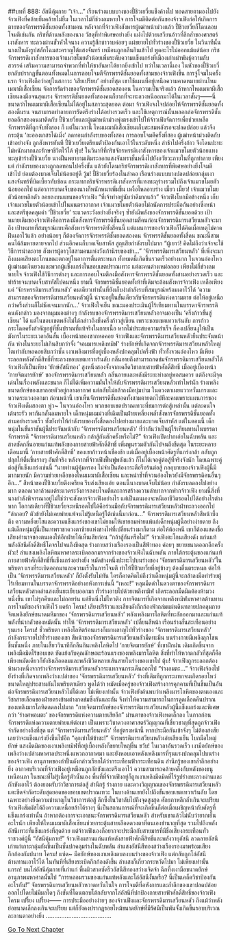 ##บทที่ 888: อัสนีคุ้มกาย
“เจ้า…”
เรือนร่างแบบบางของปี้ชิวเยวี่ยแข็งค้างไป ทอดสายตามองไปยังจ้าวเฟิงที่คล้ายยิ้มคล้ายไม่ยิ้ม
ในเวลาไม่กี่ช่วงลมหายใจ การโจมตีติดต่อกันของจ้าวเฟิงก่อให้เกิดการตายของจักรพรรดิชั้นยอดทั้งสามคน
หลังจากที่จ้าวเฟิงสังหารผู้เฒ่าหน้าม่วงแล้ว ปี้ชิวเยวี่ยก็โดนลอบโจมตีเช่นกัน
กริชที่ด้านหลังของนาง วัสดุที่ทำพิเศษอย่างยิ่ง แฝงไปด้วยเสวียนอ้าวที่ลึกล้ำของศาสตร์เงาสังหาร ทะลวงผ่านขั้วหัวใจนาง
ความรู้สึกชาวาบค่อยๆ แผ่ขยายไปทั่วร่างของปี้ชิวเยวี่ย
ในวินาทีนั้น นางเป็นดังรูปสลักโฉมสะคราญใต้แสงจันทร์ เหมือนถูกกลืนกินเข้าไป พูดอะไรไม่ออกแม้แต่น้อย
กริชจักรพรรดิเงาสังหารของเจ้าแมวขโมยตัวน้อยเพิ่มระดับความแข็งแกร่งที่เมืองเก่าเผ่าพันธุ์ความลับสวรรค์ เสริมความสามารถจำพวกที่ทำให้ชาอันหาได้ยากยิ่งเข้าไป
ทว่าในเวลานี้เอง
ในหัวของปี้ชิวเยวี่ยกลับปรากฏขั้นตอนทั้งหมดในการลอบโจมตีจักรพรรดิชั้นยอดทั้งสามของจ้าวเฟิงขึ้น
การจู่โจมในครั้งแรก
จ้าวเฟิงถือว่าอยู่ในสภาวะ ‘เสียเปรียบ’ อย่างที่สุด เขาใช้แผนที่อยู่เหนือความคาดหมายผ่านไหมเมฆาผีเสื้อเซียน จัดการรัดร่างของจักรพรรดิชั้นยอดสองคน
ในความเป็นจริงแล้ว
ถ้าหากไหมเมฆาผีเสื้อเซียนลงมือจนสุดแรง จักรพรรดิชั้นยอดทั้งสองคนก็ยากที่จะทะลวงหนีออกมาได้ในเวลาสั้นๆ——นี่ขนาดว่าไหมเมฆาผีเสื้อเซียนไม่ได้อยู่ในสภาวะสุดยอด
ต่อมา
จ้าวเฟิงจงใจปล่อยให้จักรพรรดิชั้นยอดทั้งสองดิ้นรน จนสามารถทำลายการรัดตรึงร่างได้อย่างรวดเร็ว และใช้เหตุการณ์นั้นหลอกล่อจักรพรรดิชั้นยอดอีกสองคนมาติดกับ
ปี้ชิวเยวี่ยและผู้เฒ่าหน้าม่วงพุ่งตรงเข้าไปให้จ้าวเฟิงจัดการเพื่อช่วยเหลือจักรพรรดิที่ถูกจับทั้งสอง ก็
แต่ในเวลานี้ ไหมเมฆาผีเสื้อเซียนเก็บสะสมพลังรอจะปลดปล่อย แล้วจึงกระตุ้น ‘ละอองเกสรไฉ่เมิ่ง’ ลดทอนกำลังรบของทั้งสอง
การลอบโจมตีครั้งที่สอง ผู้เฒ่าหน้าม่วงติดกับเข้าอย่างจัง ถูกสังหารทันที
ปี้ชิวเยวี่ยเตรียมตัวป้องกันเอาไว้ในระดับหนึ่ง ล่าช้าไปครึ่งก้าว จึงโดนปะทะไม่หนักมากและรักษาชีวิตไว้ได้
ฟุ่บ!
ในวินาทีที่กริชจักรพรรดิเงาสังหารของเจ้าแมวขโมยตัวน้อยแทงทะลุเข้าร่างปี้ชิวเยวี่ย นางฝืนพยายามเติมระลอกแสงจันทราชั้นหนึ่งไปยังอวัยวะภายในที่ถูกทำลาย
เพียงแต่
กำลังรบของนางถูกลดทอนไปครึ่งขั้น แล้วยังโดนกริชจักรพรรดิเงาสังหารที่พิเศษอย่างยิ่งโจมตีเข้าไป ย่อมต้องบาดเจ็บไม่น้อยอยู่ดี
วู้ม!
ปี้ชิวเยวี่ยร้องในลำคอ เรือนร่างแบบบางปลดปล่อยกลุ่มเงาแสงจันทร์ที่บิดเบี้ยวทับซ้อน กระแทกกริชจักรพรรดิเงาสังหารที่แทงทะลุร่างรวมไปถึงเจ้าแมวขโมยตัวน้อยออกไป
แต่อาการบาดเจ็บของนางก็หนักหนาเพิ่มขึ้น เหงื่อไหลอาบร่าง
เมี้ยว เมี้ยว!
เจ้าแมวขโมยตัวน้อยพลิกตัว ลอยลงบนแขนของจ้าวเฟิง
“ที่เจ้าทำอยู่นับว่าดีมากแล้ว”
จ้าวเฟิงโบกมือข้างหนึ่ง เก็บเจ้าแมวขโมยตัวน้อยเข้าไปในมนตราอากาศ
เจ้าแมวขโมยตัวน้อยไม่ถนัดการประมือกันอย่างซึ่งหน้า และสตรีชุดคลุมดำ ‘ปี้ชิวเยวี่ย’ ระแวดระวังอย่างยิ่งจริงๆ ซ้ำยังมีพลังของจักรพรรดิชั้นยอดด้วย
เป้าหมายเดิมของจ้าวเฟิงคือการลงมือสังหารจักรพรรดิชั้นยอดสามสี่คนก่อนจักรพรรดิมารเสวียนหลัวจะมาถึง
เป้าหมายที่สมบูรณ์แบบคือสังหารจักรพรรดิทั้งสี่คนนี้
แต่แผนการของจ้าวเฟิงก็ได้คิดเผื่อเหตุไม่คาดฝันเอาไว้แล้ว อย่างน้อยๆ ก็ต้องจัดการจักรพรรดิชั้นยอดสองคน
จักรพรรดิชั้นยอดทั้งสี่คน ขณะนี้สามคนได้ล้มหายตายจากไป ส่วนอีกคนก็บาดเจ็บสาหัส สูญเสียกำลังรบไปมาก
“ผู้เยาว์! คิดไม่ถึงว่าเจ้าจะใช้วิธีการน่าละอาย สังหารผู้อาวุโสสามคนแห่งวังเก้านิรยของข้า…”
‘จักรพรรดิมารเสวียนหลัว’ ที่เพิ่งจะมาถึงแผดเสียงตะโกนขณะตกอยู่ในอาการตื่นตระหนก
ทั้งหมดนี้เกิดขึ้นรวดเร็วอย่างมาก
ในจวนอ๋องโหว ผู้เฒ่าผมเงินยวงและพวกผู้แข็งแกร่งในขอบเขตปราณเทวะ แต่ละคนต่างเหม่อลอย
เพียงไม่กี่ช่วงลมหายใจ จ้าวเฟิงใช้วิธีการต่างๆ และการลอบโจมตีลงมือสังหารจักรพรรดิชั้นยอดทั้งสามอย่างรวดเร็ว และทำร้ายจนบาดเจ็บสาหัสไปคนหนึ่ง
ยามนี้
จักรพรรดิชั้นยอดทั้งห้าที่เดิมจะล้อมสังหารจ้าวเฟิง เหลือเพียงแค่ ‘จักรพรรดิมารเสวียนหลัว’ คนเดียวเท่านั้นที่ยังเก็บงำกำลังรบที่สมบูรณ์พร้อมเอาไว้ได้
‘ความสามารถของจักรพรรดิมารเสวียนหลัวผู้นี้ น่าจะอยู่ในขั้นเดียวกับจักรพรรดิแห่งความตาย ต่อให้อยู่เหนือกว่าครึ่งส่วนก็ไม่ชัดเจนมากนัก…’
จ้าวเฟิงใจเย็น ขณะมองประเมินผู้ไร้เทียมทานในบรรดาจักรพรรดิคนดังกล่าว
มองจากมุมมองต่างๆ กำลังรบของจักรพรรดิมารเสวียนหลัวอาจมองเป็น ‘ครึ่งก้าวขั้นสู่เซียน’ ได้
แต่ในขอบเขตพลังไม่ได้กล่าวถึงขั้นครึ่งก้าวสู่เซียน
เพราะขอบเขตเทวาเร้นลับ การก้าวกระโดดครั้งสำคัญอยู่ที่ชั้นปราณที่แท้จริงในกายเนื้อ หากไม่ประสบความสำเร็จ ก็คงเปลี่ยนงูให้เป็นมังกรในระยะเวลาอันสั้น
เบื้องหน้าของซากหอคอย
จ้าวเฟิงและจักรพรรดิมารเสวียนหลัวยืนประจันหน้ากัน ห่างในระยะไม่เกินสิบกว่าจั้ง
‘จอมมารเพลิงทมิฬ’ ร่างยักษ์ที่เกิดจากจักรพรรดิมารเสวียนหลัวใหญ่โตเท่ากับหอคอยสิบกว่าชั้น เงาเพลิงมารที่อยู่เบื้องหลังปกคลุมไปครึ่งฟ้า
ทั่วทั้งจวนอ๋องโหว มีเพียงระลอกพลังศักดิ์สิทธิ์ที่ทะลวงขอบเขตเทวาเร้นลับ กลิ่นอายถึงสามารถกดข่มจักรพรรดิมารเสวียนหลัวได้
จ้าวเฟิงก็เป็นเพียง ‘ยักษ์อัสนีทอง’ สูงหนึ่งสองจั้งจากเคล็ดวิชากายสายฟ้าศักดิ์สิทธิ์ เมื่ออยู่เบื้องหน้า ‘กายจิตมารยักษ์’ ของจักรพรรดิมารเสวียนหลัว กลิ่นอายและพลังมีระยะห่างอยู่พอสมควร
แต่ถึงจะมีจุดเด่นในเรื่องพลังและขนาด ก็ไม่ได้เพิ่มความมั่นใจให้กับจักรพรรดิมารเสวียนหลัวเท่าไหร่นัก
ร่างเพลิงขนาดยักษ์ของเขาลอยตัวอยู่กลางอากาศ แต่กลับไม่กล้าลงมือบุ่มบ่าม ในดวงตาเผยแววหวั่นเกรงและหวาดระแวงออกมา
ก่อนหน้านี้
เขาเห็นจักรพรรดิชั้นยอดทั้งสามตายตกไปทีละคนเพราะแผนการของจ้าวเฟิงเต็มสองตา
พู่ว~
ในจวนอ๋องโหว พวกขอบเขตปราณเทวะที่ชมการต่อสู้เหล่านั้น แต่ละคนใจเต้นระรัว พากันกลั้นลมหายใจ
เด็กหนุ่มผมม่วงที่เดิมเป็นฝ่ายเพลี่ยงพล้ำสังหารจักรพรรดิชั้นยอดทั้งสามอย่างรวดเร็ว ทั้งยังทำให้กำลังรบของทั้งสี่ลดลงไปอย่างมากและบาดเจ็บสาหัส
แต่ในตอนนี้
เด็กหนุ่มในขั้นราชันผู้นี้ประจันหน้ากับ ‘จักรพรรดิมารเสวียนหลัว’ ที่ว่ากันว่าเป็นผู้ไร้เทียมทานในบรรดาจักรพรรดิ
“จักรพรรดิมารเสวียนหลัว กล้าสู้กันสักครั้งหรือไม่?”
จ้าวเฟิงเปิดปากเอ่ยในฉับพลัน และสาดซัดกลิ่นอายแก่นแท้พลังของกายสายฟ้าศักดิ์สิทธิ์ เพิ่มพูนรวมตัวกันไปจนถึงขีดสุด
ในระยะหลายเดือนมานี้ ‘กายสายฟ้าศักดิ์สิทธิ์’ ของเขาก้าวหน้าเชื่องช้า แต่เมื่ออยู่เบื้องหน้าศัตรูที่แกร่งกล้า กลับถูกปลุกให้ตื่นขึ้นรางๆ
อันที่จริง
หลังจากที่จ้าวเฟิงฟื้นฟูพลังแล้ว ก็ไม่ได้เจอคู่ต่อสู้ที่จริงจังนัก โดยเฉพาะคู่ต่อสู้ที่แข็งแกร่งเช่นนี้
“นายท่านผู้คุ้มครอง ไม่จำเป็นต้องกระตือรือร้นต่อสู้ กลอุบายของจ้าวเฟิงผู้นี้มีมากมายนัก มีความช่วยเหลือของไหมเมฆาผีเสื้อเซียน และหนำซ้ำที่จวนอ๋องโหวยังมีจักรพรรดิคนอื่นๆ อีก…”
สีหน้าของปี้ชิวเยวี่ยตึงเครียด รีบส่งเสียงเอ่ย
ตอนนี้นางบาดเจ็บไม่น้อย กำลังรบลดลงไปอย่างมาก ตลอดเวลาล้วนแต่ระแวดระวังการลอบโจมตีและการสร้างความลำบากจากฟากจ้าวเฟิง
ยามนี้สิ่งที่นางกำลังพิจารณาอยู่ไม่ใช่ว่าจะสังหารจ้าวเฟิงอย่างไร แต่เป็นตนเองจะหนีเอาชีวิตรอดไปได้อย่างไรต่างหาก
โอกาสเดียวที่ปี้ชิวเยวี่ยจะหนีรอดไปได้คือร่วมมือกับจักรพรรดิมารเสวียนหลัวฝ่าทะลวงออกไป
“ล่าถอย? ตัวข้ายังไม่เคยพ่ายแพ้จนไม่รู้เหนือรู้ใต้เช่นนี้มาก่อน…”
จักรพรรดิมารเสวียนหลัวสีหน้าบึ้งตึง
ความหยิ่งยโสและความแข็งแกร่งของเขาไม่ยอมให้เขายอมพ่ายแพ้แก่เด็กหนุ่มผู้นี้อย่างง่ายดาย
ถึงแม้เด็กหนุ่มผู้นี้เป็นเทพราชาดวงตาซ้ายแห่งชางไห่ที่เปลี่ยนร่างมาก็ตาม
ต่อให้ต้องหนี เขาก็ต้องแสดงชื่อเสียงอำนาจของตนเองให้อีกฝ่ายได้เห็นเสียก่อน
“กล้าสู้กันหรือไม่!”
จ้าวเฟิงตะโกนเสียงดัง แก่นแท้พลังอัสนีศักดิ์สิทธิ์โคจรไปจนถึงขีดสุด ร่างกายสว่างเรืองรองเป็นสีฟ้าทอง ค่อยๆ ขยายขนาดออกอีกครั้ง
ผัวะ!
ลำแสงเพลิงโลหิตมหาศาลระเบิดออกมาจากร่างของจ้าวเฟิงในฉับพลัน ภายใต้กระตุ้นของแก่นแท้กายสายฟ้าศักดิ์สิทธิ์ที่แข็งแกร่งอย่างยิ่ง หมัดข้างหนึ่งปะทะไปบนร่างของ ‘จักรพรรดิมารเสวียนหลัว’ในพริบตา แรงที่ระเบิดออกมาและความเร็วในการโจมตี ทำให้ปี้ชิวเยวี่ยที่อยู่ข้างๆ ต้องตื่นตระหนก
ต่อให้เป็น ‘จักรพรรดิมารเสวียนหลัว’ ก็ยังตั้งรับไม่ทัน
ใครก็คาดคิดไม่ถึงว่าเด็กหนุ่มผู้นี้จะกล้าลงมือทำร้ายผู้ไร้เทียมทานในบรรดาจักรพรรดิอย่างอหังการเช่นนี้
“เหอะ!”
หลุมมืดดำในดวงตาของจักรพรรดิมารเสวียนหลัวสาดลำแสงเย็นยะเยียบออกมา ทั่วร่างอาบไปด้วยเพลิงทมิฬ เกิดระลอกมืดมิดต้องห้ามวงหนึ่งขึ้น
เขาไม่รุกคืบและไม่ถอยร่น แต่ยืนนิ่งไม่ไหวติง กายจิตมารที่เกิดจากเพลิงทมิฬมหาศาลต้านทานการโจมตีของจ้าวเฟิงไว้
แคร่ก โครม!
เสียงปริร้าวและเสียงดังกึกก้องฟ้าถล่มแผ่นดินทลายปกคลุมกายจิตเพลิงยักษ์ขนาดมหึมาของ ‘จักรพรรดิมารเสวียนหลัว’
พลังเพลิงมารโลหิตที่ทะลักออกมาและแก่นแท้พลังที่น่ากลัวของหมัดนั้น ทำให้ ‘จักรพรรดิมารเสวียนหลัว’ เปลี่ยนสีหน้า เรือนร่างสั่นสะเทือนอย่างรุนแรง
โครม!
ชั่วพริบตา เพลิงโลหิตร้อนแรงก็เผาผลาญไปทั่วร่างของ ‘จักรพรรดิมารเสวียนหลัว’ กำลังกระจายไปทั่วร่างของเขา
สีหน้าของจักรพรรดิมารเสวียนหลัวมืดทะมึน บนร่างกายมีเพลิงลุกโชนขึ้นชั้นหนึ่ง ภายในเสี้ยววินาทีก็กลืนกินเพลิงโลหิตไป
‘กายจิตมารยักษ์’ ที่เขาฝึกฝน เดิมเกิดขึ้นจากเพลิงมืดมิดไร้ขอบเขต ขัดแย้งกับคุณลักษณะร้อนแรงของเพลิงมารโลหิต
สิ่งที่ทำให้หวาดกลัวที่สุดก็คือ เพียงหมัดเดียวก็ยังชิงเลือดลมและพลังชีวิตหลายเส้นสายในร่างของเขาไป
ตุ้บ!
จ้าวเฟิงถูกระลอกต้องห้ามวงหนึ่งจากร่างจักรพรรดิมารเสวียนหลัวกระแทกจนกระเด็นออกไป
“ร่างอมตะ…”
จ้าวเฟิงจ้องไปยังร่างที่เกิดจากเพลิงว่างเปล่าของ ‘จักรพรรดิมารเสวียนหลัว’ ร่างที่เดิมทีถูกกระแทกจนเกิดรอยโหว่ขนาดใหญ่ประสานกันในพริบตาเดียว
พูดได้ว่า
หมัดเมื่อครู่ของจ้าวเฟิงสร้างการคุกคามที่เป็นชิ้นเป็นอันต่อจักรพรรดิมารเสวียนหลัวไม่ได้เลย
ไม่เพียงเท่านั้น
จ้าวเฟิงยังค้นพบว่าเพลิงมารโลหิตของตนเองและวิชาสายเลือดของฝ่ายตรงข้ามต่างกดข่มซึ่งกันและกัน จึงทำให้ความสามารถในการดูดเลือดคืนปราณของเพลิงมารโลหิตลดลงไปมาก
“กายจิตมารยักษ์ของจักรพรรดิมารเสวียนหลัวผู้นี้แข็งแกร่งและพิเศษกว่า ‘ร่างศพอมตะ’ ของจักรพรรดิแห่งความตายเสียอีก”
ม่านตาของจ้าวเฟิงหดเล็กลง
ในกาลก่อน จักรพรรดิแห่งความตายพ่ายแพ้ต่อเขา เป็นเพราะวิชาดวงตาศาสตร์วิญญาณที่เชี่ยวชาญที่สุดถูกจ้าวเฟิงจำกัดอย่างถึงที่สุด
แต่ ‘จักรพรรดิมารเสวียนหลัว’ ที่อยู่ตรงหน้านี้ หากประมือกันเข้าจังๆ ไม่ต้องสงสัยเลยว่าจะแข็งแกร่งยิ่งขึ้นไปอีก
“คุกเข่าให้ข้าซะ!”
จักรพรรดิมารเสวียนหลัวเอ่ยเสียงเย็น โบกมือใหญ่ยักษ์ แสงมืดมิดของเงาเพลิงทมิฬที่อยู่เบื้องหลังก็ขยายใหญ่ขึ้น
ขวับ!
ในเวลาอันรวดเร็ว เงามือยักษ์ของเพลิงว่างเปล่ามหาศาลประหนึ่งแหวกอากาศมา และยังหอบเอาพลังเพลิงมารที่รุนแรงปกคลุมไปบนร่างของจ้าวเฟิง
อานุภาพของกำปั้นดังกล่าวเรียกได้ว่ากระเทือนฟ้ากระเทือนดิน สำนึกรู้ของเขาล้ำลึกอย่างยิ่ง
อากาศบริเวณที่จ้าวเฟิงอยู่เหมือนถูกกักขังและตรึงเอาไว้ ความสามารถคล้ายคลึงกับพลังของธนูเหนือนภา
ในขณะที่ไม่รู้เนื้อรู้ตัวนั้นเอง
พื้นที่ที่จ้าวเฟิงอยู่ก็ถูกเงาเพลิงมืดมิดที่ไร้รูปร่างทะลวงผ่านและกักขังเอาไว้
ต้องยอมรับว่าวิชาการต่อสู้ สำนึกรู้ ร่างกาย และดวงวิญญาณของจักรพรรดิมารเสวียนหลัวแตะขีดจำกัดระดับสุดยอดของขอบเขตปราณเทวะ
ในบางด้านเขายังไปถึงขั้นขอบเขตเทวาเร้นลับ
โดยเฉพาะอย่างยิ่งความชำนาญในวิชาการต่อสู้ ลึกซึ้งในวิชาลับไปถึงจุดสูงสุด ศักยภาพลึกล้ำเกินจะเปรียบ
จ้าวเฟิงสัมผัสได้ถึงความเหนื่อยล้าได้รางๆ นี่เป็นสถานการณ์ที่จะเกิดขึ้นก็ต่อเมื่อเผชิญหน้ากับศัตรูที่แข็งแกร่งเท่านั้น
ถ้าหากต้องการจะเอาชนะจักรพรรดิมารเสวียนหลัว สำหรับเขาแล้วไม่นับว่ายากเย็นอะไรนัก เพียงให้ไหมเมฆาผีเสื้อเซียนช่วยกระตุ้นสายเลือดดวงตาที่ตนเองชำนาญที่สุด รวมไปถึงพลังอัสนีเทวะที่แข็งแกร่งที่สุดด้วย
แต่จ้าวเฟิงเองก็อยากจะประมือกับสายมารที่มีชื่อเสียงกระเทือนทั่วราชวงศ์ผู้นี้
“อัสนีคุ้มกาย!”
จ้าวเฟิงผสานแก่นแท้พลังสายฟ้าศักดิ์สิทธิ์และพลังวายุอัสนี ลวดลายอัสนีเก่าแก่เกาะกลุ่มกันขึ้นเป็นชั้นปกคลุมร่างในฉับพลัน ลำแสงอัสนีสีทองสว่างเรืองรองมาพร้อมเสียงกึกก้องกัมปนาท
โครม! แซ่ด~
มือยักษ์ของเงาเพลิงตบลงบนร่างของจ้าวเฟิง แต่กลับถูกโล่อัสนีต้านทานเอาไว้ได้ ในทันทีที่เสียงระเบิดกึกก้องดังขึ้น ลำแสงก็เกี่ยวกระหวัดไปมา
ไม่เพียงเท่านั้น
แกรก!
บนโล่อัสนีคุ้มกายที่เก่าแก่ พื้นผิวสาดซัดริ้วอัสนีสีทองสว่างเจิดจ้า ฉีกทึ้งเงามือขนาดยักษ์อานุภาพมหาศาลนั้นไป
“การหลอมรวมของแก่นแท้พลังและโล่อัสนีงั้นหรือ? นี่เป็นเคล็ดวิชาป้องกันอะไรกัน!”
จักรพรรดิมารเสวียนหลัวหวาดหวั่นในใจ
การโจมตีที่อหังการและล้ำลึกของเขาปลดปล่อยออกไปโดยไม่มีผลใดๆ ถึงขั้นที่โดนตอบโต้กลับจากโล่อัสนีที่ปกป้องกายสายฟ้าศักดิ์สิทธิ์ของจ้าวเฟิง
โครม เปรี้ยง เปรี้ยง——
การประมืออย่างง่ายๆ ของจ้าวเฟิงและจักรพรรดิมารเสวียนหลัว ถึงแม้ว่าพลังย่อขนาดเล็กลงเกินจะเปรียบ แต่ก็ยังคงปรากฏรอยไหม้ขนาดยักษ์ที่มีรัศมีเป็นพันจั้งเกิดขึ้นรอบบริเวณ ละลานตาอย่างยิ่ง
………………………………..


[Go To Next Chapter]( ./126.md)